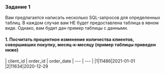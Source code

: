 ### Задание 1
Вам предлагается написать несколько SQL-запросов для определенных таблиц. В каждом случае вам НЕ будет предоставлена таблица в явном виде. Однако, вам будет дан пример таблицы с данными.

#### 1. Посчитать процентное изменение количества клиентов, совершивших покупку, месяц-к-месяцу (пример таблицы приведен ниже)

| client_id | order_id | order_date
| --- | --- |
|1|11486|2021-01-01
|2|11634|2020-12-29
